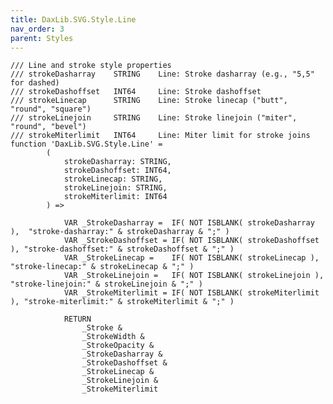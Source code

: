 ```yaml
---
title: DaxLib.SVG.Style.Line
nav_order: 3
parent: Styles
---
```


	/// Line and stroke style properties
	/// strokeDasharray    STRING    Line: Stroke dasharray (e.g., "5,5" for dashed)
	/// strokeDashoffset   INT64     Line: Stroke dashoffset
	/// strokeLinecap      STRING    Line: Stroke linecap ("butt", "round", "square")
	/// strokeLinejoin     STRING    Line: Stroke linejoin ("miter", "round", "bevel")
	/// strokeMiterlimit   INT64     Line: Miter limit for stroke joins
	function 'DaxLib.SVG.Style.Line' = 
			(
				strokeDasharray: STRING,
				strokeDashoffset: INT64,
				strokeLinecap: STRING,
				strokeLinejoin: STRING,
				strokeMiterlimit: INT64
			) =>

				VAR _StrokeDasharray =  IF( NOT ISBLANK( strokeDasharray ),  "stroke-dasharray:" & strokeDasharray & ";" )
				VAR _StrokeDashoffset = IF( NOT ISBLANK( strokeDashoffset ), "stroke-dashoffset:" & strokeDashoffset & ";" )
				VAR _StrokeLinecap =    IF( NOT ISBLANK( strokeLinecap ),    "stroke-linecap:" & strokeLinecap & ";" )
				VAR _StrokeLinejoin =   IF( NOT ISBLANK( strokeLinejoin ),   "stroke-linejoin:" & strokeLinejoin & ";" )
				VAR _StrokeMiterlimit = IF( NOT ISBLANK( strokeMiterlimit ), "stroke-miterlimit:" & strokeMiterlimit & ";" )

				RETURN
					_Stroke &
					_StrokeWidth &
					_StrokeOpacity &
					_StrokeDasharray &
					_StrokeDashoffset &
					_StrokeLinecap &
					_StrokeLinejoin &
					_StrokeMiterlimit
